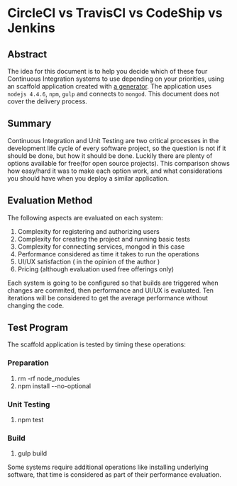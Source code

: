 # CircleCI vs TravisCI vs CodeShip vs Jenkins

## Abstract
The idea for this document is to help you decide which of these four Continuous Integration systems to use depending on
your priorities, using an scaffold application created with [a
generator](https://github.com/DaftMonk/generator-angular-fullstack). The application uses `nodejs 4.4.6`, `npm`, `gulp`
and connects to `mongod`. This document does not cover the delivery process.

## Summary
Continuous Integration and Unit Testing are two critical processes in the development life cycle of every software
project, so the question is not if it should be done, but how it should be done. Luckily there are plenty of options
available for free(for open source projects). This comparison shows how easy/hard it was to make each option work, and
what considerations you should have when you deploy a similar application.

## Evaluation Method
The following aspects are evaluated on each system:

1. Complexity for registering and authorizing users
2. Complexity for creating the project and running basic tests
3. Complexity for connecting services, mongod in this case
4. Performance considered as time it takes to run the operations
5. UI/UX satisfaction ( in the opinion of the author )
6. Pricing (although evaluation used free offerings only)

Each system is going to be configured so that builds are triggered when changes are commited, then performance and UI/UX is evaluated. Ten iterations will be considered to get the average performance without changing the code.

## Test Program
The scaffold application is tested by timing these operations:

### Preparation
1. rm -rf node_modules
2. npm install --no-optional

### Unit Testing
1. npm test

### Build
1. gulp build

Some systems require additional operations like installing underlying software, that time is considered as part of their performance evaluation.

##
